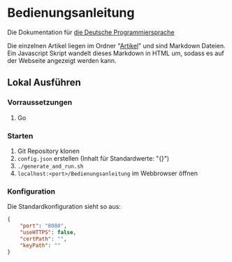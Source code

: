 # Bedienungsanleitung
Die Dokumentation für [die Deutsche Programmiersprache](https://github.com/DDP-Projekt/Kompilierer)

Die einzelnen Artikel liegen im Ordner "[Artikel](Artikel)" und sind Markdown Dateien. Ein Javascript Skript wandelt dieses Markdown in HTML um, sodass es auf der Webseite angezeigt werden kann.

## Lokal Ausführen
### Vorraussetzungen
1. Go

### Starten
1. Git Repository klonen
2. `config.json` erstellen (Inhalt für Standardwerte: "{}")
3. `./generate_and_run.sh`
4. `localhost:<port>/Bedienungsanleitung` im Webbrowser öffnen

### Konfiguration
Die Standardkonfiguration sieht so aus:
```json
{
	"port": "8080",
	"useHTTPS": false,
	"certPath": "",
	"keyPath": ""
}
```
